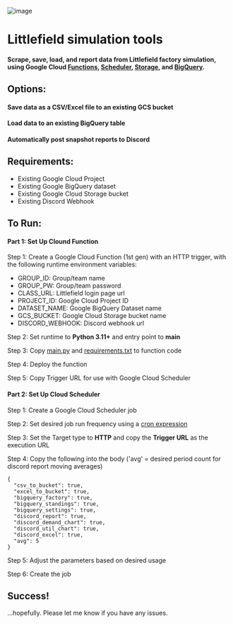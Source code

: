 ![image](https://github.com/user-attachments/assets/b127135b-f907-45c1-849b-70dd3ad9e612)

# Littlefield simulation tools
#### Scrape, save, load, and report data from Littlefield factory simulation, using Google Cloud [Functions](https://cloud.google.com/functions), [Scheduler](https://cloud.google.com/scheduler), [Storage](https://cloud.google.com/storage), and [BigQuery](https://cloud.google.com/bigquery).

## Options:
#### Save data as a CSV/Excel file to an existing GCS bucket
#### Load data to an existing BigQuery table
#### Automatically post snapshot reports to Discord

## Requirements:
- Existing Google Cloud Project
- Existing Google BigQuery dataset
- Existing Google Cloud Storage bucket
- Existing Discord Webhook

## To Run:

#### Part 1: Set Up Clound Function
Step 1: Create a Google Cloud Function (1st gen) with an HTTP trigger, with the following runtime environment variables:
- GROUP_ID: Group/team name
- GROUP_PW: Group/team password
- CLASS_URL: Littlefield login page url
- PROJECT_ID: Google Cloud Project ID
- DATASET_NAME: Google BigQuery Dataset name
- GCS_BUCKET: Google Cloud Storage bucket name
- DISCORD_WEBHOOK: Discord webhook url

Step 2: Set runtime to **Python 3.11+** and entry point to **main**

Step 3: Copy [main.py](main.py) and [requirements.txt](requirements.txt) to function code

Step 4: Deploy the function

Step 5: Copy Trigger URL for use with Google Cloud Scheduler

#### Part 2: Set Up Cloud Scheduler
Step 1: Create a Google Cloud Scheduler job

Step 2: Set desired job run frequency using a [cron expression](https://crontab.guru/)

Step 3: Set the Target type to **HTTP** and copy the **Trigger URL** as the execution URL

Step 4: Copy the following into the body ('avg' = desired period count for discord report moving averages)
```
{
  "csv_to_bucket": true,
  "excel_to_bucket": true,
  "bigquery_factory": true,
  "bigquery_standings": true,
  "bigquery_settings": true,
  "discord_report": true,
  "discord_demand_chart": true,
  "discord_util_chart": true,
  "discord_excel": true,
  "avg": 5
}
```

Step 5: Adjust the parameters based on desired usage

Step 6: Create the job

## Success!
...hopefully. Please let me know if you have any issues.







